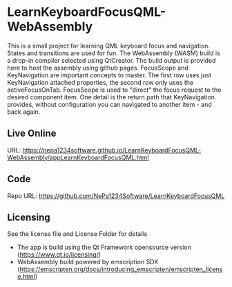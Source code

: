 # LearnKeyboardFocusQML-WebAssembly
This is a small project for learning QML keyboard focus and navigation. States and transitions are used for fun. 
The WebAssembly (WASM) build is a drop-in compiler selected using QtCreator. The build output is provided here to host the assembly using github pages.
FocusScope and KeyNavigation are important concepts to master. The first row uses just KeyNavigation attached properties, the second row only uses the activeFocusOnTab. FocusScope is used to "direct" the focus request to the desired component item. 
One detail is the return path that KeyNavigation provides, without configuration you can navigated to another item - and back again.

## Live Online

URL: https://nepa1234software.github.io/LearnKeyboardFocusQML-WebAssembly/appLearnKeyboardFocusQML.html

## Code

Repo URL: https://github.com/NePa1234Software/LearnKeyboardFocusQML

## Licensing

See the license file and License Folder for details
- The app is build using the Qt Framework opensource version (https://www.qt.io/licensing/)
- WebAssembly build powered by emscription SDK (https://emscripten.org/docs/introducing_emscripten/emscripten_license.html)

